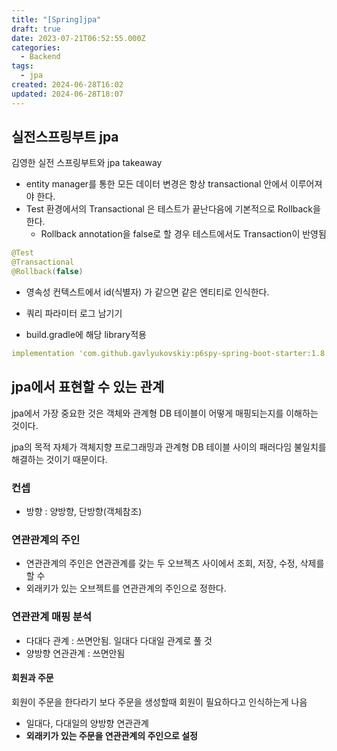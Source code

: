 ```yaml
---
title: "[Spring]jpa"
draft: true
date: 2023-07-21T06:52:55.000Z
categories:
  - Backend
tags:
  - jpa
created: 2024-06-28T16:02
updated: 2024-06-28T18:07
---
```


## 실전스프링부트 jpa

김영한 실전 스프링부트와 jpa takeaway

- entity manager를 통한 모든 데이터 변경은 항상 transactional 안에서 이루어져야 한다.
- Test 환경에서의 Transactional 은 테스트가 끝난다음에 기본적으로 Rollback을 한다.
  - Rollback annotation을 false로 할 경우 테스트에서도 Transaction이 반영됨

```java
@Test
@Transactional
@Rollback(false)

```

- 영속성 컨텍스트에서 id(식별자) 가 같으면 같은 엔티티로 인식한다.

- 쿼리 파라미터 로그 남기기
- build.gradle에 해당 library적용

```yaml
implementation 'com.github.gavlyukovskiy:p6spy-spring-boot-starter:1.8.1'
```

## jpa에서 표현할 수 있는 관계

jpa에서 가장 중요한 것은 객체와 관계형 DB 테이블이 어떻게 매핑되는지를 이해하는 것이다.

jpa의 목적 자체가 객체지향 프로그래밍과 관계형 DB 테이블 사이의 패러다임 불일치를 해결하는 것이기 때문이다.

### 컨셉

- 방향 : 양방향, 단방향(객체참조)

### 연관관계의 주인

- 연관관계의 주인은 연관관계를 갖는 두 오브젝츠 사이에서 조회, 저장, 수정, 삭제를 할 수
- 외래키가 있는 오브젝트를 연관관계의 주인으로 정한다.

### 연관관계 매핑 분석

- 다대다 관계 : 쓰면안됨. 일대다 다대일 관계로 풀 것
- 양방향 연관관계 : 쓰면안됨

#### 회원과 주문

회원이 주문을 한다라기 보다 주문을 생성할때 회원이 필요하다고 인식하는게 나음

- 일대다, 다대일의 양방향 연관관계
- **외래키가 있는 주문을 연관관계의 주인으로 설정**

